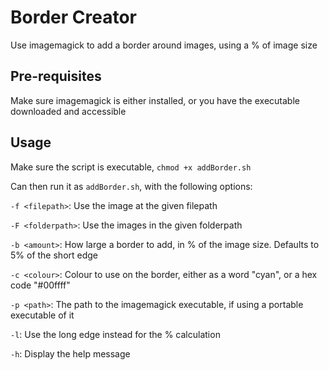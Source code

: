 # Border Creator

Use imagemagick to add a border around images, using a % of image size

## Pre-requisites
Make sure imagemagick is either installed, or you have the executable downloaded and accessible

## Usage
Make sure the script is executable, `chmod +x addBorder.sh`

Can then run it as `addBorder.sh`, with the following options:

`-f <filepath>`: Use the image at the given filepath

`-F <folderpath>`: Use the images in the given folderpath

`-b <amount>`: How large a border to add, in % of the image size. Defaults to 5% of the short edge

`-c <colour>`: Colour to use on the border, either as a word "cyan", or a hex code "#00ffff"

`-p <path>`: The path to the imagemagick executable, if using a portable executable of it

`-l`: Use the long edge instead for the % calculation

`-h`: Display the help message
